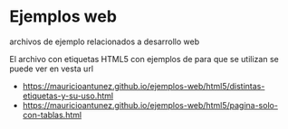 # Ejemplos web
archivos de ejemplo relacionados a desarrollo web

El archivo con etiquetas HTML5 con ejemplos de para que se utilizan se puede ver en vesta url 
- https://mauricioantunez.github.io/ejemplos-web/html5/distintas-etiquetas-y-su-uso.html
- https://mauricioantunez.github.io/ejemplos-web/html5/pagina-solo-con-tablas.html
